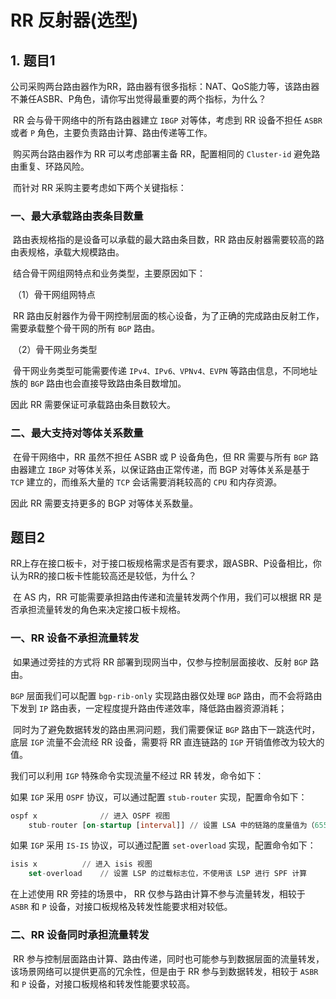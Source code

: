 # RR 反射器(选型)

## 1. 题目1

​	公司采购两台路由器作为RR，路由器有很多指标：NAT、QoS能力等，该路由器不兼任ASBR、P角色，请你写出觉得最重要的两个指标，为什么？

​	RR 会与骨干网络中的所有路由器建立 `IBGP` 对等体，考虑到 RR 设备不担任 `ASBR` 或者 `P` 角色，主要负责路由计算、路由传递等工作。

​	购买两台路由器作为 RR 可以考虑部署主备 RR，配置相同的 `Cluster-id` 避免路由重复、环路风险。

​	而针对 RR 采购主要考虑如下两个关键指标：

### 一、最大承载路由表条目数量

​	路由表规格指的是设备可以承载的最大路由条目数，RR 路由反射器需要较高的路由表规格，承载大规模路由。

​	结合骨干网组网特点和业务类型，主要原因如下：

​	（1）骨干网组网特点

​				RR 路由反射器作为骨干网控制层面的核心设备，为了正确的完成路由反射工作，需要承载整个骨干网的所有 `BGP` 路由。

​	（2）骨干网业务类型

​				骨干网业务类型可能需要传递 `IPv4、IPv6、VPNv4、EVPN` 等路由信息，不同地址族的 `BGP` 路由也会直接导致路由条目数增加。

因此 RR 需要保证可承载路由条目数较大。

### 二、最大支持对等体关系数量

​			在骨干网络中，RR 虽然不担任 ASBR 或 P 设备角色，但 RR 需要与所有 `BGP` 路由器建立 `IBGP` 对等体关系，以保证路由正常传递，而 BGP 对等体关系是基于 `TCP` 建立的，而维系大量的 `TCP` 会话需要消耗较高的 `CPU` 和内存资源。

因此 RR 需要支持更多的 BGP 对等体关系数量。

## 题目2

​	RR上存在接口板卡，对于接口板规格需求是否有要求，跟ASBR、P设备相比，你认为RR的接口板卡性能较高还是较低，为什么？

​	在 AS 内，RR 可能需要承担路由传递和流量转发两个作用，我们可以根据 RR 是否承担流量转发的角色来决定接口板卡规格。

### 一、RR 设备不承担流量转发

​	如果通过旁挂的方式将 RR 部署到现网当中，仅参与控制层面接收、反射 `BGP` 路由。

`BGP` 层面我们可以配置 `bgp-rib-only` 实现路由器仅处理 `BGP` 路由，而不会将路由下发到 `IP` 路由表，一定程度提升路由传递效率，降低路由器资源消耗；

​	同时为了避免数据转发的路由黑洞问题，我们需要保证 `BGP` 路由下一跳迭代时，底层 `IGP` 流量不会流经 RR 设备，需要将 RR 直连链路的 `IGP` 开销值修改为较大的值。

我们可以利用 `IGP` 特殊命令实现流量不经过 RR 转发，命令如下：

如果 `IGP` 采用 `OSPF` 协议，可以通过配置 `stub-router` 实现，配置命令如下：

```sql
ospf x				// 进入 OSPF 视图
    stub-router [on-startup [interval]]	// 设置 LSA 中的链路的度量值为（65535）
```

如果 `IGP` 采用 `IS-IS` 协议，可以通过配置 `set-overload` 实现，配置命令如下：

```sql
isis x			// 进入 isis 视图
    set-overload	// 设置 LSP 的过载标志位，不使用该 LSP 进行 SPF 计算
```

在上述使用 RR 旁挂的场景中， RR 仅参与路由计算不参与流量转发，相较于 `ASBR` 和 `P` 设备，对接口板规格及转发性能要求相对较低。

### 二、RR 设备同时承担流量转发

​	RR 参与控制层面路由计算、路由传递，同时也可能参与到数据层面的流量转发，该场景网络可以提供更高的冗余性，但是由于 RR 参与到数据转发，相较于 `ASBR` 和 `P` 设备，对接口板规格和转发性能要求较高。

